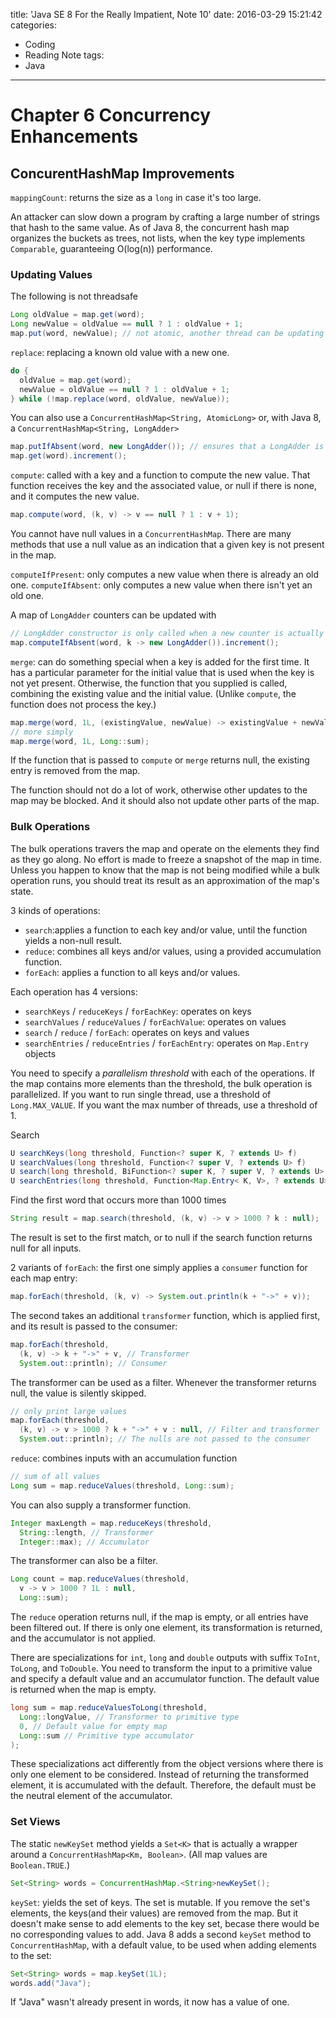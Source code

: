 title: 'Java SE 8 For the Really Impatient, Note 10'
date: 2016-03-29 15:21:42
categories:
  - Coding
  - Reading Note
tags:
  - Java
---

# Chapter 6 Concurrency Enhancements

## ConcurentHashMap Improvements

`mappingCount`: returns the size as a `long` in case it's too large.

An attacker can slow down a program by crafting a large number of strings that hash to the same value. As of Java 8, the concurrent hash map organizes the buckets as trees, not lists, when the key type implements `Comparable`, guaranteeing O(log(n)) performance. 

### Updating Values

The following is not threadsafe
```Java
Long oldValue = map.get(word);
Long newValue = oldValue == null ? 1 : oldValue + 1;
map.put(word, newValue); // not atomic, another thread can be updating at the same time
```

`replace`: replacing a known old value with a new one. 
```Java
do {
  oldValue = map.get(word);
  newValue = oldValue == null ? 1 : oldValue + 1;
} while (!map.replace(word, oldValue, newValue));
```

You can also use a `ConcurrentHashMap<String, AtomicLong>` or, with Java 8, a `ConcurrentHashMap<String, LongAdder>`
```Java
map.putIfAbsent(word, new LongAdder()); // ensures that a LongAdder is there
map.get(word).increment();
```

`compute`: called with a key and a function to compute the new value. That function receives the key and the associated value, or null if there is none, and it computes the new value. 
```Java
map.compute(word, (k, v) -> v == null ? 1 : v + 1);
```

You cannot have null values in a `ConcurrentHashMap`. There are many methods that use a null value as an indication that a given key is not present in the map. 

`computeIfPresent`: only computes a new value when there is already an old one. 
`computeIfAbsent`: only computes a new value when there isn't yet an old one. 

A map of `LongAdder` counters can be updated with
```Java
// LongAdder constructor is only called when a new counter is actually needed
map.computeIfAbsent(word, k -> new LongAdder()).increment();
```

`merge`: can do something special when a key is added for the first time. It has a particular parameter for the initial value that is used when the key is not yet present. Otherwise, the function that you supplied is called, combining the existing value and the initial value. (Unlike `compute`, the function does not process the key.)
```Java
map.merge(word, 1L, (existingValue, newValue) -> existingValue + newValue);
// more simply
map.merge(word, 1L, Long::sum);
```

If the function that is passed to `compute` or `merge` returns null, the existing entry is removed from the map. 

The function should not do a lot of work, otherwise other updates to the map may be blocked. And it should also not update other parts of the map. 

### Bulk Operations

The bulk operations travers the map and operate on the elements they find as they go along. No effort is made to freeze a snapshot of the map in time. Unless you happen to know that the map is not being modified while a bulk operation runs, you should treat its result as an approximation of the map's state. 

3 kinds of operations:
* `search`:applies a function to each key and/or value, until the function yields a non-null result. 
* `reduce`: combines all keys and/or values, using a provided accumulation function. 
* `forEach`: applies a function to all keys and/or values. 

Each operation has 4 versions:
* `searchKeys` / `reduceKeys` / `forEachKey`: operates on keys
* `searchValues` / `reduceValues` / `forEachValue`: operates on values
* `search` / `reduce` / `forEach`: operates on keys and values
* `searchEntries` / `reduceEntries` / `forEachEntry`: operates on `Map.Entry` objects

You need to specify a _parallelism threshold_ with each of the operations. If the map contains more elements than the threshold, the bulk operation is parallelized. If you want to run single thread, use a threshold of `Long.MAX_VALUE`. If you want the max number of threads, use a threshold of 1. 

Search
```Java
U searchKeys(long threshold, Function<? super K, ? extends U> f)
U searchValues(long threshold, Function<? super V, ? extends U> f)
U search(long threshold, BiFunction<? super K, ? super V, ? extends U> f)
U searchEntries(long threshold, Function<Map.Entry< K, V>, ? extends U> f)
```

Find the first word that occurs more than 1000 times
```Java
String result = map.search(threshold, (k, v) -> v > 1000 ? k : null);
```
The result is set to the first match, or to null if the search function returns null for all inputs. 

2 variants of `forEach`: the first one simply applies a `consumer` function for each map entry:
```Java
map.forEach(threshold, (k, v) -> System.out.println(k + "->" + v));
```

The second takes an additional `transformer` function, which is applied first, and its result is passed to the consumer:
```Java
map.forEach(threshold, 
  (k, v) -> k + "->" + v, // Transformer
  System.out::println); // Consumer
```

The transformer can be used as a filter. Whenever the transformer returns null, the value is silently skipped. 
```Java
// only print large values
map.forEach(threshold, 
  (k, v) -> v > 1000 ? k + "->" + v : null, // Filter and transformer
  System.out::println); // The nulls are not passed to the consumer
```

`reduce`: combines inputs with an accumulation function
```Java
// sum of all values
Long sum = map.reduceValues(threshold, Long::sum);
```

You can also supply a transformer function.
```Java
Integer maxLength = map.reduceKeys(threshold, 
  String::length, // Transformer
  Integer::max); // Accumulator
```

The transformer can also be a filter. 
```Java
Long count = map.reduceValues(threshold, 
  v -> v > 1000 ? 1L : null, 
  Long::sum);
```

The `reduce` operation returns null, if the map is empty, or all entries have been filtered out. If there is only one element, its transformation is returned, and the accumulator is not applied. 

There are specializations for `int`, `long` and `double` outputs with suffix `ToInt`, `ToLong`, and `ToDouble`. You need to transform the input to a primitive value and specify a default value and an accumulator function. The default value is returned when the map is empty. 
```Java
long sum = map.reduceValuesToLong(threshold, 
  Long::longValue, // Transformer to primitive type
  0, // Default value for empty map
  Long::sum // Primitive type accumulator
);
```

These specializations act differently from the object versions where there is only one element to be considered. Instead of returning the transformed element, it is accumulated with the default. Therefore, the default must be the neutral element of the accumulator. 

### Set Views

The static `newKeySet` method yields a `Set<K>` that is actually a wrapper around a `ConcurrentHashMap<Km, Boolean>`. (All map values are `Boolean.TRUE`.)
```Java
Set<String> words = ConcurrentHashMap.<String>newKeySet();
```

`keySet`: yields the set of keys. The set is mutable. If you remove the set's elements, the keys(and their values) are removed from the map. But it doesn't make sense to add elements to the key set, becase there would be no corresponding values to add. Java 8 adds a second `keySet` method to `ConcurrentHashMap`, with a default value, to be used when adding elements to the set:
```Java
Set<String> words = map.keySet(1L);
words.add("Java");
```

If "Java" wasn't already present in words, it now has a value of one.  